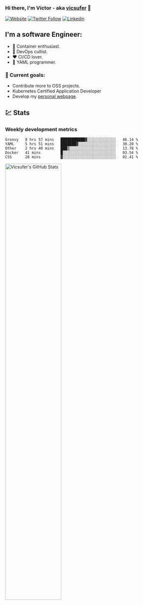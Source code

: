 ### Hi there, I'm Víctor - aka [vicsufer][website] 👋

[![Website](https://img.shields.io/website?label=vicsufer.dev&style=for-the-badge&url=https%3A%2F%2Fvicsufer.dev)](https://vicsufer.dev)
[![Twitter Follow](https://img.shields.io/twitter/follow/vicsufer?color=1DA1F2&logo=twitter&style=for-the-badge)](https://twitter.com/intent/follow?original_referer=https%3A%2F%2Fgithub.com%2Fvicsufer&screen_name=vicsufer)
[![Linkedin](https://img.shields.io/badge/linkedin-%230077B5.svg?&style=for-the-badge&logo=linkedin&logoColor=white)](https://linkedin.com/in/vicsufer)

  
## I'm a software Engineer:
- :whale: Container enthusiast.
- :memo: DevOps cultist.
- :heart: CI/CD lover.
- :clown_face: YAML programmer.

### :dart: Current goals:
- Contribute more to OSS projects.
- Kubernetes Certified Application Developer
- Develop my [personal webpage][website].

## :chart: Stats
### Weekly development metrics 
<!--START_SECTION:waka-->
```text
Groovy   8 hrs 57 mins   ███████████▓░░░░░░░░░░░░░   46.14 % 
YAML     5 hrs 51 mins   ███████▓░░░░░░░░░░░░░░░░░   30.20 % 
Other    2 hrs 40 mins   ███▒░░░░░░░░░░░░░░░░░░░░░   13.78 % 
Docker   41 mins         █░░░░░░░░░░░░░░░░░░░░░░░░   03.54 % 
CSS      28 mins         ▓░░░░░░░░░░░░░░░░░░░░░░░░   02.41 % 
```
<!--END_SECTION:waka-->

<img width="60%" align="left" alt="Vicsufer's GitHub Stats" src="https://github-readme-stats.codestackr.vercel.app/api?username=vicsufer&show_icons=true&hide_border=true" />




[website]: https://vicsufer.dev
[twitter]: https://twitter.com/vicsufer
[linkedin]: https://linkedin.com/in/vicsufer
